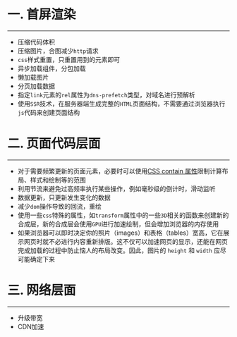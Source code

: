 # 一. 首屏渲染

---

- 压缩代码体积
- 压缩图片，合图减少`http`请求
- `css`样式重置，只重置用到的元素即可
- 异步加载组件，分包加载
- 懒加载图片
- 分页加载数据
- 指定`link`元素的`rel`属性为`dns-prefetch`类型，对域名进行预解析
- 使用`SSR`技术，在服务器端生成完整的`HTML`页面结构，不需要通过浏览器执行`js`代码来创建页面结构











# 二. 页面代码层面

---

- 对于需要频繁更新的页面元素，必要时可以使用[CSS contain 属性](https://developer.mozilla.org/en-US/docs/Web/CSS/contain)限制计算布局、样式和绘制等的范围
- 利用节流来避免过高频率执行某些操作，例如毫秒级的倒计时，滑动监听
- 数据更新，只更新发生变化的数据
- 减少`dom`操作导致的回流，重绘
- 使用一些`css`特殊的属性，如`transform`属性中的一些`3D`相关的函数来创建新的合成层，新的合成层会使用`GPU`进行加速绘制，但会增加浏览器的内存使用
- 如果浏览器可以即时决定你的照片（images）和表格（tables）宽高，它在展示网页时就不必进行内容重新排版。这不仅可以加速网页的显示，还能在网页完成加载的过程中防止恼人的布局改变。因此，图片的 `height` 和 `width` 应尽可能确定下来





# 三. 网络层面

---

- 升级带宽
- CDN加速